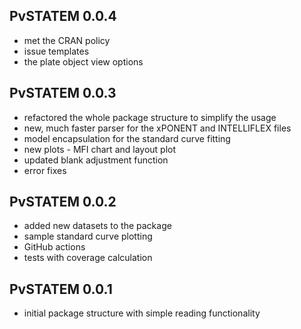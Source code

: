 PvSTATEM 0.0.4
---------------------------------------------------------------
* met the CRAN policy
* issue templates
* the plate object view options


PvSTATEM 0.0.3
---------------------------------------------------------------
* refactored the whole package structure to simplify the usage
* new, much faster parser for the xPONENT and INTELLIFLEX files
* model encapsulation for the standard curve fitting
* new plots - MFI chart and layout plot
* updated blank adjustment function
* error fixes


PvSTATEM 0.0.2
---------------------------------------------------------------
* added new datasets to the package
* sample standard curve plotting
* GitHub actions
* tests with coverage calculation


PvSTATEM 0.0.1
---------------------------------------------------------------
* initial package structure with simple reading functionality

